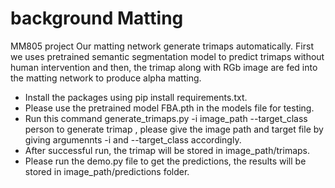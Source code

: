 # background Matting
MM805 project
Our matting network generate trimaps automatically. First we uses pretrained semantic segmentation model to predict trimaps without human intervention and then, the trimap along with RGb image are fed into the matting network to produce alpha matting. 
- Install the packages using pip install requirements.txt.
- Please use the pretrained model FBA.pth in the models file for testing.
- Run this command generate_trimaps.py -i image_path --target_class person to generate trimap , please give the image path and target file by giving argumennts -i and --target_class accordingly.
- After successful run, the trimap will be stored in image_path/trimaps.
- Please run the demo.py file to get the predictions, the results will be stored in image_path/predictions folder.
